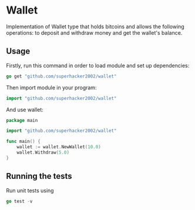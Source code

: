 
# Wallet

Implementation of Wallet type that holds bitcoins and allows the following operations: to deposit and withdraw money and get the wallet's balance.

## Usage


Firstly, run this command in order to load module and set up dependencies:

```go
go get "github.com/superhacker2002/wallet"
```

Then import module in your program:
```go
import "github.com/superhacker2002/wallet"
```

And use wallet:
```go
package main

import "github.com/superhacker2002/wallet"

func main() {
	wallet := wallet.NewWallet(10.0)
	wallet.Withdraw(5.0)
}
```

## Running the tests

Run unit tests using 
```go
go test -v
```
